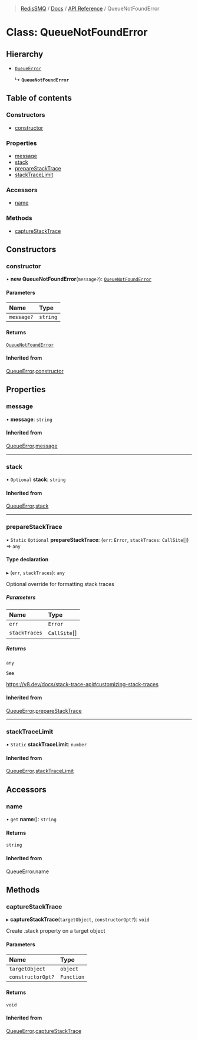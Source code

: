 >[RedisSMQ](../../../README.md) / [Docs](../../README.md) / [API Reference](../README.md) / QueueNotFoundError

# Class: QueueNotFoundError

## Hierarchy

- [`QueueError`](QueueError.md)

  ↳ **`QueueNotFoundError`**

## Table of contents

### Constructors

- [constructor](QueueNotFoundError.md#constructor)

### Properties

- [message](QueueNotFoundError.md#message)
- [stack](QueueNotFoundError.md#stack)
- [prepareStackTrace](QueueNotFoundError.md#preparestacktrace)
- [stackTraceLimit](QueueNotFoundError.md#stacktracelimit)

### Accessors

- [name](QueueNotFoundError.md#name)

### Methods

- [captureStackTrace](QueueNotFoundError.md#capturestacktrace)

## Constructors

### constructor

• **new QueueNotFoundError**(`message?`): [`QueueNotFoundError`](QueueNotFoundError.md)

#### Parameters

| Name | Type |
| :------ | :------ |
| `message?` | `string` |

#### Returns

[`QueueNotFoundError`](QueueNotFoundError.md)

#### Inherited from

[QueueError](QueueError.md).[constructor](QueueError.md#constructor)

## Properties

### message

• **message**: `string`

#### Inherited from

[QueueError](QueueError.md).[message](QueueError.md#message)

___

### stack

• `Optional` **stack**: `string`

#### Inherited from

[QueueError](QueueError.md).[stack](QueueError.md#stack)

___

### prepareStackTrace

▪ `Static` `Optional` **prepareStackTrace**: (`err`: `Error`, `stackTraces`: `CallSite`[]) => `any`

#### Type declaration

▸ (`err`, `stackTraces`): `any`

Optional override for formatting stack traces

##### Parameters

| Name | Type |
| :------ | :------ |
| `err` | `Error` |
| `stackTraces` | `CallSite`[] |

##### Returns

`any`

**`See`**

https://v8.dev/docs/stack-trace-api#customizing-stack-traces

#### Inherited from

[QueueError](QueueError.md).[prepareStackTrace](QueueError.md#preparestacktrace)

___

### stackTraceLimit

▪ `Static` **stackTraceLimit**: `number`

#### Inherited from

[QueueError](QueueError.md).[stackTraceLimit](QueueError.md#stacktracelimit)

## Accessors

### name

• `get` **name**(): `string`

#### Returns

`string`

#### Inherited from

QueueError.name

## Methods

### captureStackTrace

▸ **captureStackTrace**(`targetObject`, `constructorOpt?`): `void`

Create .stack property on a target object

#### Parameters

| Name | Type |
| :------ | :------ |
| `targetObject` | `object` |
| `constructorOpt?` | `Function` |

#### Returns

`void`

#### Inherited from

[QueueError](QueueError.md).[captureStackTrace](QueueError.md#capturestacktrace)
